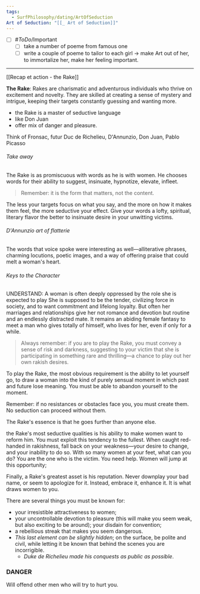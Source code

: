 ```yaml
---
tags:
  - SurfPhilosophy/dating/ArtOfSeduction
Art of Seduction: "[[_ Art of Seduction]]"
---
```

- [ ] #_ToDo_/Important 
	- [ ] take a number of poeme from famous one
	- [ ] write a couple of poeme to tailor to each girl
-> make Art out of her, to immortalize her, make her feeling important.

----
[[Recap et action - the Rake]]

**The Rake**: Rakes are charismatic and adventurous individuals who thrive on excitement and novelty. They are skilled at creating a sense of mystery and intrigue, keeping their targets constantly guessing and wanting more.
- the Rake is a master of seductive language
- like Don Juan
- offer mix of danger and pleasure.

Think of Fronsac, futur Duc de Richelieu, D'Annunzio, Don Juan, Pablo Picasso

###### Take away
The Rake is as promiscuous with words as he is with women. He chooses words for their ability to suggest, insinuate, hypnotize, elevate, infleet.

> Remember: it is the form that matters, not the content.


The less your targets focus on what you say, and the more on how it makes them feel, the more seductive your effect. Give your words a lofty, spiritual, literary flavor the better to insinuate desire in your unwitting victims.


###### D'Annunzio art of flatterie
The words that voice spoke were interesting as well—alliterative phrases, charming locutions, poetic images, and a way of offering praise that could melt a woman's heart. 

###### Keys to the Character
UNDERSTAND: A woman is often deeply oppressed by the role she is expected to play She is supposed to be the tender, civilizing force in society, and to want commitment and lifelong loyalty. But often her marriages and relationships give her not romance and devotion but routine and an endlessly distracted mate. It remains an abiding female fantasy to meet a man who gives totally of himself, who lives for her, even if only for a while.

> Always remember: if you are to play the Rake, you must convey a sense of risk and darkness, suggesting to your victim that she is participating in something rare and thrilling—a chance to play out her own rakish desires.


To play the Rake, the most obvious requirement is the ability to let yourself go, to draw a woman into the kind of purely sensual moment in which past and future lose meaning. You must be able to abandon yourself to the moment.

Remember: if no resistances or obstacles face you, you must create them. No seduction can proceed without them.

The Rake's essence is that he goes further than anyone else.


the Rake's most seductive qualities is his ability to make women want to reform him.
You must exploit this tendency to the fullest. When caught red-handed in rakishness, fall back on your weakness—your desire to change, and your inability to do so. With so many women at your feet, what can you do? You are the one who is the victim. You need help. Women will jump at this opportunity;


Finally, a Rake's greatest asset is his reputation. Never downplay your bad name, or seem to apologize for it. Instead, embrace it, enhance it. It is what draws women to you.

There are several things you must be known for:
- your irresistible attractiveness to women;
- your uncontrollable devotion to pleasure (this will make you seem weak, but also exciting to be around); your disdain for convention; 
- a rebellious streak that makes you seem dangerous. 
- *This last element can be slightly hidden*; on the surface, be polite and civil, while letting it be known that behind the scenes you are incorrigible. 
	- *Duke de Richelieu made his conquests as public as possible*.


### DANGER
Will offend other men who will try to hurt you.
